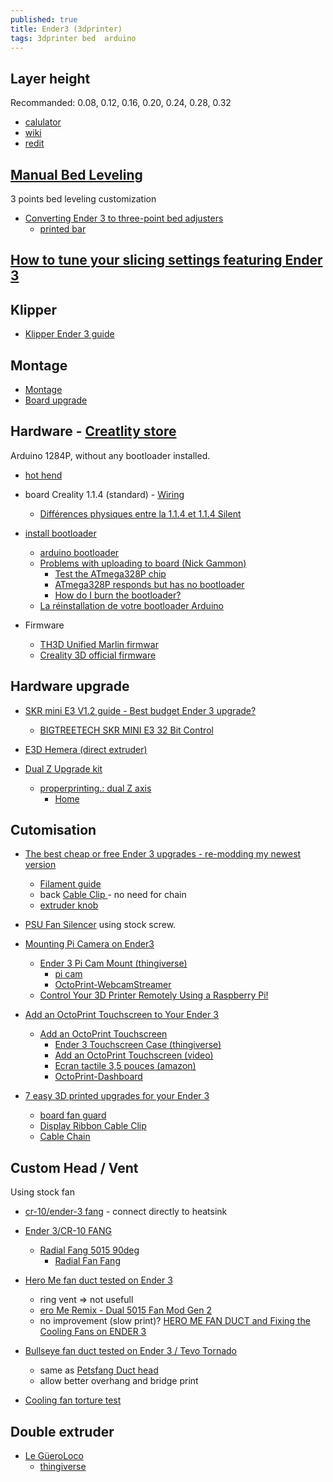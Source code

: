 ```yaml
---
published: true
title: Ender3 (3dprinter)
tags: 3dprinter bed  arduino
---
```


## Layer height
Recommanded: 0.08, 0.12, 0.16, 0.20, 0.24, 0.28, 0.32
- [calulator](https://blog.prusaprinters.org/calculator/#optimallayer)
- [wiki](https://3dprint.wiki/reprap/anet/a8/layer-heights)
- [redit](https://www.reddit.com/r/CR10/comments/8i88h0/cr10s_layer_height_upgrade_is_there_such_a_thing/)

## [Manual Bed Leveling](https://www.youtube.com/watch?v=5eqTmb01cBk)
3 points bed leveling customization
- [Converting Ender 3 to three-point bed adjusters](https://www.reddit.com/r/3Dprinting/comments/9t4opp/converting_ender_3_to_threepoint_bed_adjusters/)
	- [printed bar](https://www.thingiverse.com/thing:3193722)

## [How to tune your slicing settings featuring Ender 3](https://www.youtube.com/watch?v=3yIebnVjADM)

## Klipper
- [Klipper Ender 3 guide](https://www.youtube.com/watch?v=yAfalR7-Tvw)

## Montage
- [Montage](https://www.youtube.com/watch?v=me8Qrwh907Q)
- [Board upgrade](https://www.youtube.com/watch?v=6nHOp-j3dtE)

## Hardware - [Creatlity store](https://fr.aliexpress.com/store/4297005?spm=a2g0o.detail.1000061.1.2ffc3f1ehpncF2)
Arduino 1284P, without any bootloader installed.

- [hot hend](https://all3dp.com/2/ender-3-hot-end-what-to-consider-which-to-buy/)
- board Creality 1.1.4 (standard) - [Wiring](https://user-images.githubusercontent.com/13983772/65833342-b9832c80-e2cf-11e9-8569-5ade76dd0f93.jpeg)
	- [Différences physiques entre la 1.1.4 et 1.1.4 Silent](https://www.ender3.fr/differences-physiques-entre-la-1-1-4-et-1-1-4-silent/)

- [install bootloader](https://www.youtube.com/watch?v=fIl5X2ffdyo)
	- [arduino bootloader](https://www.arduino.cc/en/Hacking/Bootloader)
    - [Problems with uploading to board (Nick Gammon)](https://arduino.stackexchange.com/questions/13292/have-i-bricked-my-arduino-uno-problems-with-uploading-to-board/13293#13293)
 	   - [Test the ATmega328P chip](https://arduino.stackexchange.com/questions/13292/have-i-bricked-my-arduino-uno-problems-with-uploading-to-board/13293#13293)
    	- [ATmega328P responds but has no bootloader](https://arduino.stackexchange.com/questions/13292/have-i-bricked-my-arduino-uno-problems-with-uploading-to-board/13293#13293)
        - [How do I burn the bootloader?](https://arduino.stackexchange.com/questions/473/how-do-i-burn-the-bootloader)
    - [La réinstallation de votre bootloader Arduino](http://documentations-francophone-libres.e-monsite.com/pages/tuto/tuto-la-reinstallation-de-votre-bootloader-arduino.html)
    
- Firmware
	- [TH3D Unified Marlin firmwar](https://www.th3dstudio.com/knowledgebase/th3d-unified-firmware-package/)
    - [Creality 3D official firmware](https://github.com/Creality3DPrinting/Ender-3)

## Hardware upgrade
- [SKR mini E3 V1.2 guide - Best budget Ender 3 upgrade?](https://www.youtube.com/watch?v=ikHhzOIlHPg)
	- [BIGTREETECH SKR MINI E3 32 Bit Control](https://www.biqu.equipment/products/bigtreetech-skr-mini-e3-control-board-32-bit-integrated-tmc2209-uart-for-ender-4)

- [E3D Hemera (direct extruder)](https://www.youtube.com/watch?v=Ws-rDTRzFlI)
- [Dual Z Upgrade kit](https://www.youtube.com/watch?v=03fQciqSdVM)
	- [properprinting.: dual Z axis](https://www.youtube.com/watch?v=nBVrcIZ095Y)
    	- [Home](https://properprinting.pro/product/ender-3-dual-z-axis-with-optional-frame-braces/)

## Cutomisation
- [The best cheap or free Ender 3 upgrades - re-modding my newest version](https://www.youtube.com/watch?v=YYYDlxJ0O1E)
	- [Filament guide](https://www.thingiverse.com/thing:2920344)
    - back [Cable Clip ](https://www.thingiverse.com/thing:2949858) - no need for chain
    - [extruder knob](https://www.thingiverse.com/thing:2776404)
- [PSU Fan Silencer](https://www.thingiverse.com/thing:3345042) using stock screw.

- [Mounting Pi Camera on Ender3](https://howchoo.com/g/ntg5yzg1odk/using-octoprint-with-the-creality-ender-3-3d-printer)
	- [Ender 3 Pi Cam Mount (thingiverse)](https://www.thingiverse.com/thing:2886101)
    	- [pi cam](https://www.amazon.fr/AZDelivery-Cam%C3%A9ra-Raspberry-Kamera-Flexkabel/dp/B07KSZW251/ref=sr_1_7?__mk_fr_FR=%C3%85M%C3%85%C5%BD%C3%95%C3%91&keywords=Raspberry+Pi+V2.1%2C+8+MP&qid=1569069060&s=gateway&sr=8-7)
        - [OctoPrint-WebcamStreamer](https://plugins.octoprint.org/plugins/webcamstreamer/)
	- [Control Your 3D Printer Remotely Using a Raspberry Pi!](https://www.youtube.com/watch?v=1RuasPvZhx0)
- [Add an OctoPrint Touchscreen to Your Ender 3](https://howchoo.com/g/y2fin2q5njm/ender-3-octoprint-touchscreen)
	- [Add an OctoPrint Touchscreen](https://howchoo.com/g/ztu5owjhytu/3d-printer-octoprint-touchscreen?utm_source=youtube&utm_medium=referral&utm_campaign=octoprint-touchscreen&utm_content=description)
    	- [Ender 3 Touchscreen Case (thingiverse)](https://www.thingiverse.com/thing:3030160)
		- [Add an OctoPrint Touchscreen (video)](https://www.youtube.com/watch?v=6OP2c-GQFu4)
		- [Ecran tactile 3,5 pouces (amazon)](https://www.amazon.fr/gp/product/B07NTH1JWH/ref=ox_sc_act_title_1?smid=A5BN6RQOA0WX3&psc=1)
        - [OctoPrint-Dashboard](https://plugins.octoprint.org/plugins/dashboard/)
        
    
- [7 easy 3D printed upgrades for your Ender 3](https://www.youtube.com/watch?v=fq2IKp3jeaY)
    - [board fan guard](https://www.thingiverse.com/thing:2935204/)
    - [Display Ribbon Cable Clip](https://www.thingiverse.com/thing:2880021)
    - [Cable Chain](https://www.thingiverse.com/thing:2920060)
    
## Custom Head / Vent
Using stock fan
- [cr-10/ender-3 fang](https://www.thingiverse.com/thing:3206459/comments) - connect directly to heatsink

- [Ender 3/CR-10 FANG](https://www.thingiverse.com/thing:3504842)
	- [Radial Fang 5015 90deg](https://www.thingiverse.com/thing:3598158)
		- [Radial Fan Fang](https://www.thingiverse.com/thing:2175956)
    
- [Hero Me fan duct tested on Ender 3](https://www.youtube.com/watch?v=xPvLKSClShc)
	- ring vent => not usefull
    - [ero Me Remix - Dual 5015 Fan Mod Gen 2](https://www.youtube.com/watch?v=hHQKr-LgvfI)
    - no improvement (slow print)? [HERO ME FAN DUCT and Fixing the Cooling Fans on ENDER 3](https://www.youtube.com/watch?v=QvyesgYLwQk)

- [Bullseye fan duct tested on Ender 3 / Tevo Tornado](https://www.youtube.com/watch?v=xmZCwJDyxYU)
	- same as [Petsfang Duct head](https://www.thingiverse.com/thing:2759439/)
	- allow better overhang and bridge print
    
- [Cooling fan torture test](https://www.thingiverse.com/thing:3167063)

## Double extruder
- [ Le GüeroLoco](https://www.youtube.com/watch?v=fVF3f2kPgZM)
	- [thingiverse](https://www.thingiverse.com/thing:3039887)
